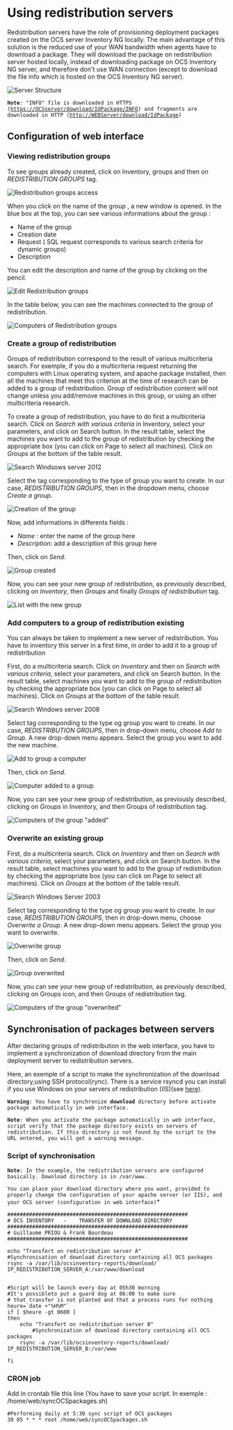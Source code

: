 # Using redistribution servers

Redistribution servers have the role of provisioning deployment packages created on the OCS server
Inventory NG locally. The main advantage of this solution is the reduced use of your WAN bandwidth
when agents have to download a package. They will download the package on redistribution server hosted
locally, instead of downloading package on OCS Inventory NG server, and therefore don't use WAN connection
(except to download the file info which is hosted on the OCS Inventory NG server).

![Server Structure](../img/EN_using_redistribution_servers_1.jpg)

**`Note`**`: "INFO" file is downloaded in HTTPS
(`[`https://OCSserver/download/IdPackage/INFO`](https://OCSserver/download/IdPackage/INFO)`)
and fragments are downloaded in HTTP
(`[`http://WEBServer/download/IdPackage`](http://WEBServer/download/IdPackage)`)`

## Configuration of web interface

### **Viewing redistribution groups**

To see groups already created, click on Inventory, groups and then on _REDISTRIBUTION GROUPS_ tag.

![Redistribution groups access](../img/EN_using_redistribution_servers_2.jpg)

When you click on the name of the group , a new window is opened. In the blue box at the top,
you can see various informations about the group :

* Name of the group
* Creation date
* Request ( SQL request corresponds to various search criteria for dynamic groups)
* Description

You can edit the description and name of the group by clicking on the pencil.

![Edit Redistribution groups](../img/EN_using_redistribution_servers_3.jpg)

In the table below, you can see the machines connected to the group of redistribution.

![Computers of Redistribution groups](../img/EN_using_redistribution_servers_4.jpg)

### **Create a group of redistribution**

Groups of redistribution correspond to the result of various multicriteria search. For exemple, if you
do a multicriteria request returning the computers with Linux operating system, and apache package
installed, then all the machines that meet this criterion at the time of research can be added to a
group of redistribution. Group of redistribution content will not change unless you add/remove machines
in this group, or using an other multicriteria research.

To create a group of redistribution, you have to do first a multicriteria search. Click on
_Search with various criteria_ in Inventory, select your parameters, and click on Search button.
In the result table, select the machines you want to add to the group of redistribution by checking
the appropriate box (you can click on Page to select all machines). Click on _Groups_ at the
bottom of the table result.

![Search Windsows server 2012](../img/EN_using_redistribution_servers_5.jpg)

Select the tag corresponding to the type of group you want to create. In our case, _REDISTRIBUTION GROUPS_,
then in the dropdown menu, choose _Create a group_.

![Creation of the group](../img/EN_using_redistribution_servers_6.jpg)

Now, add informations in differents fields :

* _Name_ : enter the name of the group here
* _Description_: add a description of this group here

Then, click on _Send_.

![Group created](../img/EN_using_redistribution_servers_7.jpg)

Now, you can see your new group of redistribution, as previously described, clicking on _Inventory_,
then _Groups_ and finally _Groups of redistribution_ tag.

![List with the new group](../img/EN_using_redistribution_servers_8.jpg)

### **Add computers to a group of redistribution existing**

You can always be taken to implement a new server of redistribution. You have to inventory this server
in a first time, in order to add it to a group of redistribution

First, do a multicriteria search. Click on _Inventory_ and then on _Search with various criteria_,
select your parameters, and click on Search button. In the result table, select machines you want to add
to the group of redistribution by checking the appropriate box (you can click on Page to select
all machines). Click on _Groups_ at the bottom of the table result.

![Search Windows server 2008](../img/EN_using_redistribution_servers_9.jpg)

Select tag corresponding to the type og group you want to create. In our case, _REDISTRIBUTION GROUPS_,
then in drop-down menu, choose _Add to Group_. A new drop-down menu appears. Select the group you want
to add the new machine.

![Add to group a computer](../img/EN_using_redistribution_servers_10.jpg)

Then, click on _Send_.

![Computer added to a group](../img/EN_using_redistribution_servers_11.jpg)

Now, you can see your new group of redistribution, as previously described, clicking on _Groups_ in Inventory,
and then Groups of redistribution tag.

![Computers of the group "added"](../img/EN_using_redistribution_servers_12.jpg)

### **Overwrite an existing group**

First, do a multicriteria search. Click on _Inventory_ and then on _Search with various criteria_,
select your parameters, and click on Search button. In the result table, select machines you want to add
to the group of redistribution by checking the appropriate box (you can click on Page to select
all machines). Click on _Groups_ at the bottom of the table result.

![Search Windows Server 2003](../img/EN_using_redistribution_servers_13.jpg)

Select tag corresponding to the type og group you want to create. In our case, _REDISTRIBUTION GROUPS_,
then in drop-down menu, choose _Overwrite a Group_. A new drop-down menu appears. Select the group you
want to overwrite.

![Overwrite group](../img/EN_using_redistribution_servers_14.jpg)

Then, click on _Send_.

![Group overwrited](../img/EN_using_redistribution_servers_15.jpg)

Now, you can see your new group of redistribution, as previously described, clicking on Groups icon,
and then Groups of redistribution tag.

![Computers of the group "overwrited"](../img/EN_using_redistribution_servers_16.jpg)

## Synchronisation of packages between servers

After declaring groups of redistribution in the web interface, you have to implement a synchronization
of download directory from the main deployment server to redistribution servers.

Here, an exemple of a script to make the synchronization of the download directory,using SSH protocol(rync).
There is a service rsyncd you can install if you use Windows on your servers of redistribution (IIS)(see
[here](http://cygwin.com/)).

**`Warning`**`: You have to synchronize `**`download`**` directory before activate package automatically
in web interface.`

**`Note`**`: When you activate the package automatically in web interface, script verify that the package directory
exists on servers of redistribution. If this directory is not found by the script to the URL entered,
you will get a warning message.`

### **Script of synchronisation**

**`Note`**`: In the example, the redistribution servers are configured basically. Download directory
is in /var/www.`

`You can place your download directory where you want, provided to properly change the configuration
of your apache server (or IIS), and your OCS server (configuration in web interface)`*

    ##########################################################
    # OCS INVENTORY   -    TRANSFER OF DOWNLOAD DIRECTORY
    ##########################################################
    # Guillaume PRIOU & Frank Bourdeau
    ##########################################################

    echo "Transfert on redistribution server A"
    #Synchronisation of download directory containing all OCS packages
    rsync -a /var/lib/ocsinventory-reports/download/ IP_REDISTRIBUTION_SERVER_A:/var/www/download


    #Script will be launch every day at 05h30 morning
    #It's possibleto put a guard dog at 06:00 to make sure
    # that transfer is not planted and that a process runs for nothing
    heure=`date +"%H%M"`
    if [ $heure -gt 0600 ]
    then
        echo "Transfert on redistribution server B"
            #Synchronisation of download directory containing all OCS packages
        rsync -a /var/lib/ocsinventory-reports/download/ IP_REDISTRIBUTION_SERVER_B:/var/www

    fi

### **CRON job**

Add in crontab file this line (You have to save your script. In exemple : /home/web/syncOCSpackages.sh)

    #Performing daily at 5:30 sync script of OCS packages
    30 05 * * * root /home/web/syncOCSpackages.sh

